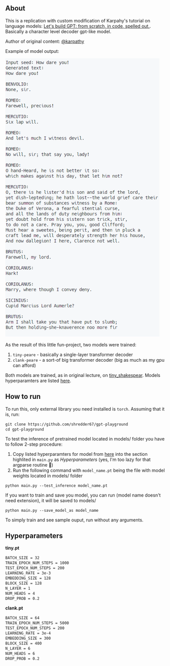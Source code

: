 ## About

This is a replication with custom modification of Karpahy's tutorial on language models: [Let's build GPT: from scratch, in code, spelled out.](https://youtu.be/kCc8FmEb1nY). Basically a character level decoder gpt-like model.

Author of original content: [@karpathy](https://github.com/karpathy)

Example of model output:

![](./imgs/1.png)

As the result of this little fun-project, two models were trained:

1. `tiny-peare` - basically a single-layer transformer decoder
2. `clank-peare` - a sort-of big transformer decoder (big as much as my gpu can afford)

Both models are trained, as in original lecture, on [tiny_shakespear](https://huggingface.co/datasets/tiny_shakespeare). Models hyperparamters are listed [here](#hyperparameters).

## How to run

To run this, only external library you need installed is `torch`. Assuming that it is, run:

```
git clone https://github.com/shredder67/gpt-playground
cd gpt-playground
```

To test the inference of pretrained model located in models/ folder you have to follow 2-step procedure:

1. Copy listed hyperparamters for model from [here](#hyperparameters) into the section highlited in `main.py` as _Hyperparameters_ (yes, I'm too lazy for that argparse routine 🙂)
2. Run the following command with `model_name.pt` being the file with model weights located in models/ folder

```
python main.py --test_inference model_name.pt
```

If you want to train and save you model, you can run (model name doesn't need extension), it will be saved to models/

```
python main.py --save_model_as model_name
```

To simply train and see sample ouput, run without any arguments.

## Hyperparameters

**tiny.pt**

```
BATCH_SIZE = 32
TRAIN_EPOCH_NUM_STEPS = 1000
TEST_EPOCH_NUM_STEPS = 200
LEARNING_RATE = 3e-3
EMBEDDING_SIZE = 128
BLOCK_SIZE = 128
N_LAYER = 1
NUM_HEADS = 4
DROP_PROB = 0.2
```

**clank.pt**

```
BATCH_SIZE = 64
TRAIN_EPOCH_NUM_STEPS = 5000
TEST_EPOCH_NUM_STEPS = 200
LEARNING_RATE = 3e-4
EMBEDDING_SIZE = 300
BLOCK_SIZE = 400
N_LAYER = 6
NUM_HEADS = 6
DROP_PROB = 0.2
```
